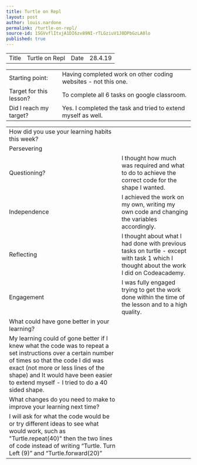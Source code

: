 ```yaml
---
title: Turtle on Repl
layout: post
author: louis.nardone
permalink: /turtle-on-repl/
source-id: 1SGVvflItxjA1DI6zv89NI-rTLGziuV1J0DPbGzLA0lo
published: true
---
```

<table>
  <tr>
    <td>Title</td>
    <td>Turtle on Repl</td>
    <td>Date</td>
    <td>28.4.19</td>
  </tr>
</table>


<table>
  <tr>
    <td>Starting point:</td>
    <td>Having completed work on other coding websites - not this one.</td>
  </tr>
  <tr>
    <td>Target for this lesson?</td>
    <td>To complete all 6 tasks on google classroom.</td>
  </tr>
  <tr>
    <td>Did I reach my target?</td>
    <td>Yes. I completed the task and tried to extend myself as well.</td>
  </tr>
</table>


<table>
  <tr>
    <td>How did you use your learning habits this week?</td>
    <td></td>
  </tr>
  <tr>
    <td>Persevering</td>
    <td></td>
  </tr>
  <tr>
    <td>Questioning?</td>
    <td>I thought how much was required and what to do to achieve the correct code for the shape I wanted.</td>
  </tr>
  <tr>
    <td>Independence</td>
    <td>I achieved the work on my own, writing my own code and changing the variables accordingly.</td>
  </tr>
  <tr>
    <td>Reflecting</td>
    <td>I thought about what I had done with previous tasks on turtle - except with task 1 which I thought about the work I did on Codeacademy.</td>
  </tr>
  <tr>
    <td>Engagement</td>
    <td>I was fully engaged trying to get the work done within the time of the lesson and to a high quality.</td>
  </tr>
  <tr>
    <td>What could have gone better in your learning?</td>
    <td></td>
  </tr>
  <tr>
    <td>My learning could of gone better if I knew what the code was to repeat a set instructions over a certain number of times so that the code I did was exact (not more or less lines of the shape) and It would have been easier to extend myself - I tried to do a 40 sided shape.</td>
    <td></td>
  </tr>
  <tr>
    <td>What changes do you need to make to improve your learning next time?</td>
    <td></td>
  </tr>
  <tr>
    <td>I will ask for what the code would be or try different ideas to see what would work, such as "Turtle.repeat(40)" then the two lines of code instead of writing “Turtle. Turn Left (9)” and “Turtle.forward(20)”</td>
    <td></td>
  </tr>
</table>


